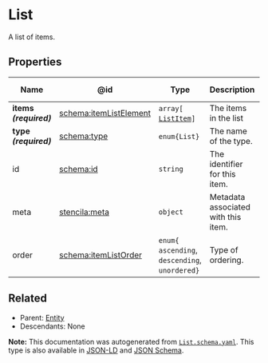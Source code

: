 # List

A list of items. 

## Properties

| Name                   | @id                                                          | Type                                               | Description                         | Inherited from        |
| ---------------------- | ------------------------------------------------------------ | -------------------------------------------------- | ----------------------------------- | --------------------- |
| **items _(required)_** | [schema:itemListElement](https://schema.org/itemListElement) | `array[`​[`ListItem`](./ListItem.md)​`]`           | The items in the list               | [List](./List.md)     |
| **type _(required)_**  | [schema:type](https://schema.org/type)                       | `enum{`​`List`​`}`                                 | The name of the type.               | [Entity](./Entity.md) |
| id                     | [schema:id](https://schema.org/id)                           | `string`                                           | The identifier for this item.       | [Entity](./Entity.md) |
| meta                   | [stencila:meta](https://schema.stenci.la/meta.jsonld)        | `object`                                           | Metadata associated with this item. | [Entity](./Entity.md) |
| order                  | [schema:itemListOrder](https://schema.org/itemListOrder)     | `enum{`​`ascending`, `descending`, `unordered`​`}` | Type of ordering.                   | [List](./List.md)     |

## Related

-   Parent: [Entity](./Entity.md)
-   Descendants: None

**Note:** This documentation was autogenerated from [`List.schema.yaml`](https://github.com/stencila/schema/blob/master/schema/List.schema.yaml). This type is also available in [JSON-LD](https://schema.org/ItemList) and [JSON Schema](https://schema.stenci.la/ItemList.schema.json).
